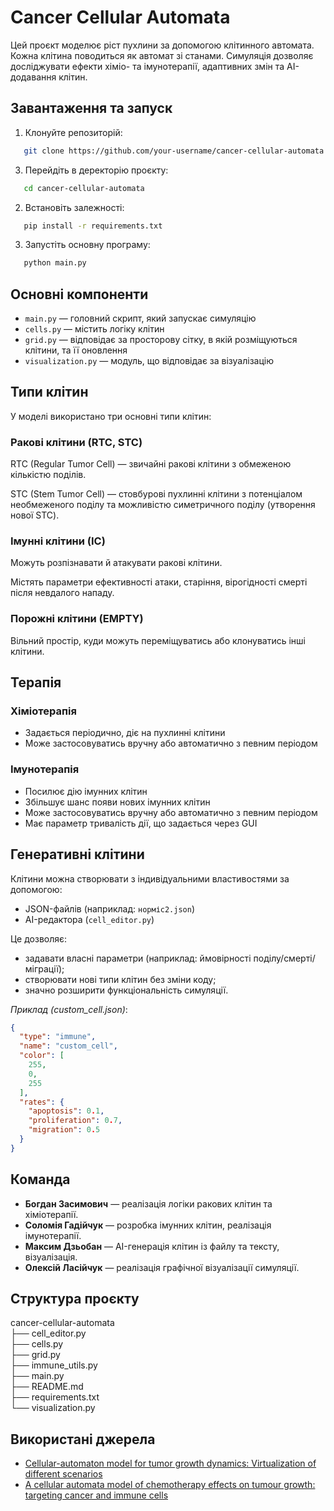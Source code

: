 # Cancer Cellular Automata

Цей проєкт моделює ріст пухлини за допомогою клітинного автомата. Кожна клітина поводиться як автомат зі станами. Симуляція дозволяє досліджувати ефекти хіміо- та імунотерапії, адаптивних змін та AI-додавання клітин.

## Завантаження та запуск

1. Клонуйте репозиторій:
```bash
   git clone https://github.com/your-username/cancer-cellular-automata.git
```

3. Перейдіть в деректорію проєкту:
```bash
   cd cancer-cellular-automata
```

2. Встановіть залежності:
```bash
   pip install -r requirements.txt
```

3. Запустіть основну програму:
```bash
   python main.py
```

## Основні компоненти

- `main.py` —  головний скрипт, який запускає симуляцію
- `cells.py` —  містить логіку клітин
- `grid.py` —  відповідає за просторову сітку, в якій розміщуються клітини, та її оновлення
- `visualization.py` — модуль, що відповідає за візуалізацію


## Типи клітин
У моделі використано три основні типи клітин:

### Ракові клітини (RTC, STC)

RTC (Regular Tumor Cell) — звичайні ракові клітини з обмеженою кількістю поділів.

STC (Stem Tumor Cell) — стовбурові пухлинні клітини з потенціалом необмеженого поділу та можливістю симетричного поділу (утворення нової STC).

### Імунні клітини (IC)

Можуть розпізнавати й атакувати ракові клітини.

Містять параметри ефективності атаки, старіння, вірогідності смерті після невдалого нападу.

### Порожні клітини (EMPTY)

Вільний простір, куди можуть переміщуватись або клонуватись інші клітини.

## Терапія

### Хіміотерапія

- Задається періодично, діє на пухлинні клітини
- Може застосовуватись вручну або автоматично з певним періодом

### Імунотерапія

- Посилює дію імунних клітин
- Збільшує шанс появи нових імунних клітин
- Може застосовуватись вручну або автоматично з певним періодом
- Має параметр тривалість дії, що задається через GUI

## Генеративні клітини

Клітини можна створювати з індивідуальними властивостями за допомогою:
- JSON-файлів (наприклад: `норміс2.json`)  
- AI-редактора (`cell_editor.py`)

Це дозволяє:
- задавати власні параметри (наприклад: ймовірності поділу/смерті/міграції);
- створювати нові типи клітин без зміни коду;
- значно розширити функціональність симуляції.

*Приклад (custom_cell.json)*:
```json
{
  "type": "immune",
  "name": "custom_cell",
  "color": [
    255,
    0,
    255
  ],
  "rates": {
    "apoptosis": 0.1,
    "proliferation": 0.7,
    "migration": 0.5
  }
}
```

## Команда
- **Богдан Засимович** — реалізація логіки ракових клітин та хіміотерапії.
- **Соломія Гадійчук** — розробка імунних клітин, реалізація імунотерапії.
- **Максим Дзьобан** — AI-генерація клітин із файлу та тексту, візуалізація.
- **Олексій Ласійчук** — реалізація графічної візуалізації симуляції.

## Структура проєкту

cancer-cellular-automata\
├── cell_editor.py\
├── cells.py\
├── grid.py\
├── immune_utils.py\
├── main.py\
├── README.md\
├── requirements.txt\
└── visualization.py

## Використані джерела
- [Cellular-automaton model for tumor growth dynamics: Virtualization of different scenarios](https://www.sciencedirect.com/science/article/pii/S0010482522011891?ref=pdf_download&fr=RR-2&rr=8800d112bd3635b1)
- [A cellular automata model of chemotherapy effects on tumour growth: targeting cancer and immune cells](https://www.tandfonline.com/doi/full/10.1080/13873954.2019.1571515#abstract)
